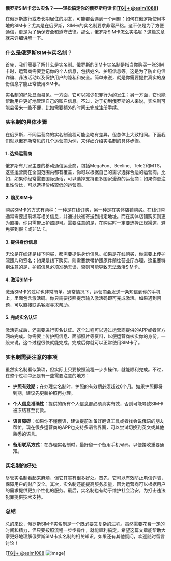 **俄罗斯SIM卡怎么实名？——轻松搞定你的俄罗斯电话卡[[TG💪+ @esim1088](https://t.me/s/esim1088)]**

在俄罗斯旅行或者长期居住的朋友，可能都会遇到一个问题：如何在俄罗斯使用本地的SIM卡？尤其是在俄罗斯，SIM卡的实名制要求非常严格。这不仅是为了方便通信，更是为了确保安全和遵守法律。那么，俄罗斯SIM卡怎么实名呢？这篇文章就来详细讲解一下。

### 什么是俄罗斯SIM卡实名制？

首先，我们需要了解什么是实名制。俄罗斯的SIM卡实名制是指当你购买一张SIM卡时，运营商需要登记你的个人信息，包括姓名、护照信息等。这是为了防止电信诈骗、非法活动以及保护用户的隐私和安全。简单来说，就是你需要提供真实的身份信息才能正常使用SIM卡。

实名制的好处显而易见。一方面，它可以减少犯罪行为的发生；另一方面，它也能帮助用户更好地管理自己的账户信息。不过，对于初到俄罗斯的人来说，实名制可能会带来一些不便，比如需要额外的时间去完成注册手续。

### 实名制的具体步骤

在俄罗斯，不同运营商的实名制流程可能会略有差异，但总体上大致相同。下面我们就以俄罗斯常见的几个运营商为例，来详细介绍实名制的具体步骤。

#### 1. 选择运营商

俄罗斯有几家主要的移动通信运营商，包括MegaFon、Beeline、Tele2和MTS。这些运营商在全国范围内都有覆盖，你可以根据自己的需求选择合适的运营商。比如，如果你经常需要国际通话，可以选择支持更多国家漫游的运营商；如果你更注重性价比，可以选择价格较低的运营商。

#### 2. 购买SIM卡

购买SIM卡的方式有两种：一种是在线订购，另一种是在实体店铺购买。在线订购通常需要提前填写相关信息，并通过快递寄送到指定地址。而在实体店铺购买则更为直接，你只需带上护照即可。需要注意的是，在购买时一定要选择正规渠道，避免买到假卡或非法卡。

#### 3. 提供身份信息

无论是在线还是线下购买，都需要提供身份信息。如果是在线购买，你需要上传护照照片和签名；如果是线下购买，则需要携带护照原件前往营业厅办理。这里要特别注意的是，护照信息必须准确无误，否则可能导致无法激活SIM卡。

#### 4. 激活SIM卡

激活SIM卡的过程也非常简单。通常情况下，运营商会发送一条短信到你的手机上，里面包含激活码。你只需要按照提示输入激活码即可完成激活。如果遇到问题，可以直接联系客服寻求帮助。

#### 5. 完成实名认证

激活完成后，还需要进行实名认证。这个过程可以通过运营商提供的APP或者官方网站完成。你需要上传护照信息、面部照片等资料，以便运营商核实你的身份。一般来说，这个过程很快就能完成，完成后你就可以正常使用SIM卡了。

### 实名制需要注意的事项

虽然实名制看似繁琐，但实际上只要按照流程一步步操作，就能顺利完成。不过，在整个过程中还是有一些需要注意的地方：

- **护照有效期**：在办理实名制时，护照的有效期必须超过6个月。如果护照即将到期，建议先更新护照再办理。
  
- **个人信息准确性**：提供的所有个人信息都必须真实有效，否则可能导致SIM卡被冻结甚至罚款。

- **语言障碍**：如果你不懂俄语，建议提前准备好翻译工具或者找会说俄语的朋友帮忙。现在很多运营商的APP也支持多语言界面，可以尝试切换到英文或其他熟悉的语言。

- **备用联系方式**：在办理实名制时，最好留一个备用手机号码，以便接收重要通知。

### 实名制的好处

尽管实名制看起来麻烦，但它其实有很多好处。首先，它可以有效防止电信诈骗，保障用户的财产安全。其次，实名制还能提高服务质量，因为运营商可以根据用户的需求提供更加个性化的服务。最后，实名制也有助于维护社会治安，为打击违法犯罪提供技术支持。

### 总结

总的来说，俄罗斯SIM卡实名制是一个既必要又复杂的过程。虽然需要花费一定的时间和精力，但只要按照流程一步步操作，就能顺利搞定。希望这篇文章能帮助大家更好地理解俄罗斯SIM卡实名制的相关知识。如果还有其他疑问，欢迎随时留言讨论！

[[TG💪+ @esim1088](https://t.me/s/esim1088) ![Image](https://i.postimg.cc/4NQfJmqS/Snipaste-2025-05-13-00-14-12.png)]